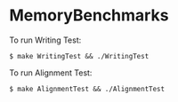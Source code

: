 # MemoryBenchmarks

To run Writing Test:
```
$ make WritingTest && ./WritingTest
```

To run Alignment Test:
```
$ make AlignmentTest && ./AlignmentTest
```

